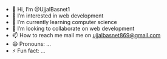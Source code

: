 - 👋 Hi, I’m @UjjalBasnet1
- 👀 I’m interested in web development
- 🌱 I’m currently learning computer science
- 💞️ I’m looking to collaborate on web development
- 📫 How to reach me mail me on ujjalbasnet869@gmail.com
- 😄 Pronouns: ...
- ⚡ Fun fact: ...

<!---
UjjalBasnet1/UjjalBasnet1 is a ✨ special ✨ repository because its `README.md` (this file) appears on your GitHub profile.
You can click the Preview link to take a look at your changes.
--->
